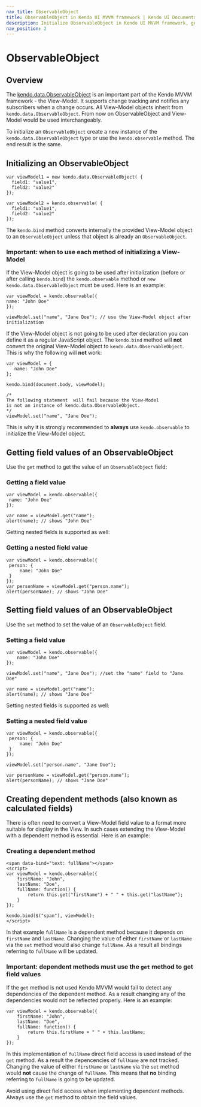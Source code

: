 ```yaml
---
nav_title: ObservableObject
title: ObservableObject in Kendo UI MVVM framework | Kendo UI Documentation
description: Initialize ObservableObject in Kendo UI MVVM framework, get a field value, set a field value to change tracking and notify any subscribers when a change occurs.
nav_position: 2
---
```


# ObservableObject

## Overview

The [kendo.data.ObservableObject](/api/framework/observableobject) is an important part of the Kendo MVVM framework - the View-Model.
It supports change tracking and notifies any subscribers when a change occurs.
All View-Model objects inherit from `kendo.data.ObservableObject`. From now on ObservableObject and View-Model would be used interchangeably.

To initialize an `ObservableObject` create a new instance of the `kendo.data.ObservableObject` type or use the `kendo.observable` method.
The end result is the same.

## Initializing an ObservableObject

    var viewModel1 = new kendo.data.ObservableObject( {
      field1: "value1",
      field2: "value2"
    });

    var viewModel2 = kendo.observable( {
      field1: "value1",
      field2: "value2"
    });


The `kendo.bind` method converts internally the provided View-Model object to an `ObservableObject` unless that object is already an `ObservableObject`.

### Important: when to use each method of initializing a View-Model

If the View-Model object is going to be used after initialization (before or after calling `kendo.bind`) the `kendo.observable` method or `new kendo.data.ObservableObject` must be used. Here is an example:


    var viewModel = kendo.observable({
    name: "John Doe"
    });

    viewModel.set("name", "Jane Doe"); // use the View-Model object after initialization


If the View-Model object is not going to be used after declaration you can define it as a regular JavaScript object. The
`kendo.bind` method will **not** convert the original View-Model object to `kendo.data.ObservableObject`. This is why the following will **not** work:

    var viewModel = {
       name: "John Doe"
    };

    kendo.bind(document.body, viewModel);

    /*
    The following statement  will fail because the View-Model
    is not an instance of kendo.data.ObservableObject.
    */
    viewModel.set("name", "Jane Doe");


This is why it is strongly recommended to **always** use `kendo.observable` to initialize the View-Model object.

## Getting field values of an ObservableObject

Use the `get` method to get the value of an `ObservableObject` field:


### Getting a field value

    var viewModel = kendo.observable({
     name: "John Doe"
    });

    var name = viewModel.get("name");
    alert(name); // shows "John Doe"


Getting nested fields is supported as well:

### Getting a nested field value

    var viewModel = kendo.observable({
     person: {
         name: "John Doe"
     }
    });
    var personName = viewModel.get("person.name");
    alert(personName); // shows "John Doe"


## Setting field values of an ObservableObject

Use the `set` method to set the value of an `ObservableObject` field.


### Setting a field value

    var viewModel = kendo.observable({
        name: "John Doe"
    });

    viewModel.set("name", "Jane Doe"); //set the "name" field to "Jane Doe"

    var name = viewModel.get("name");
    alert(name); // shows "Jane Doe"


Setting nested fields is supported as well:

### Setting a nested field value

    var viewModel = kendo.observable({
     person: {
         name: "John Doe"
     }
    });

    viewModel.set("person.name", "Jane Doe");

    var personName = viewModel.get("person.name");
    alert(personName); // shows "Jane Doe"


## Creating dependent methods (also known as calculated fields)

There is often need to convert a View-Model field value to a format more suitable for display in the View. In such cases extending the View-Model with a dependent method is essential. Here is an example:

### Creating a dependent method

    <span data-bind="text: fullName"></span>
    <script>
    var viewModel = kendo.observable({
        firstName: "John",
        lastName: "Doe",
        fullName: function() {
            return this.get("firstName") + " " + this.get("lastName");
        }
    });

    kendo.bind($("span"), viewModel);
    </script>


In that example `fullName` is a dependent method because it depends on `firstName` and `lastName`.
Changing the value of either `firstName` or `lastName` via the `set` method would also change
`fullName`. As a result all bindings referring to `fullName` will be updated.

### Important: dependent methods must use the `get` method to get field values

If the `get` method is not used Kendo MVVM would fail to detect any dependencies of the dependent method.
As a result changing any of the dependencies would not be reflected properly. Here is an example:

    var viewModel = kendo.observable({
        firstName: "John",
        lastName: "Doe",
        fullName: function() {
            return this.firstName + " " + this.lastName;
        }
    });


In this implementation of `fullName` direct field access is used instead of the `get` method. As a result
the depencencies of `fullName` are not tracked. Changing the value of either `firstName`
or `lastName` via the `set` method would **not** cause the change of `fullName`.
This means that  **no** binding referring to `fullName` is going to be updated.

Avoid using direct field access when implementing dependent methods. Always use the `get` method to obtain the field values.
